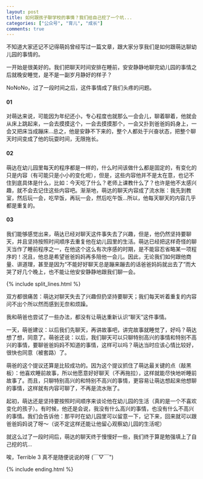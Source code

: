```yaml
---
layout: post
title: 如何跟孩子聊学校的事情？我们给自己挖了一个坑...
categories: ["公众号", "育儿", "成长"]
comments: true
---
```


不知道大家还记不记得萌妈曾经写过一篇文章，跟大家分享我们是如何跟萌达聊幼儿园的事情的。

一开始是很美好的。我们把聊天时间安排在睡前，安安静静地聊完幼儿园的事情之后就晚安睡觉，是不是一副岁月静好的样子？

NoNoNo，过了一段时间之后，这件事情成了我们头疼的问题。

<!--more-->

#### 01

对萌达来说，可能因为年纪还小，专心程度也就那么一会会儿，聊着聊着，他就会从床上跳起来，一会去摸摸这个，一会去摸摸那个，一会又扑到爸爸妈妈身上，一会又把床当成蹦床...总之，他是安静不下来的，整个人都处于兴奋状态，把整个聊天时间变成了他的玩耍时间，无限拖长。

#### 02

萌达在幼儿园里每天的程序都是一样的，什么时间该做什么都是固定的，有变化的只是内容（有可能只是小小的变化呢），但是，这些内容他并不是太在意，也记不住到底具体是什么，比如：今天吃了什么？老师上课教什么了？也许是他不太感兴趣，就不会去记住这些内容吧。渐渐地，萌达的聊天内容成了流水账：我先到教室，然后玩一会，吃早饭，再玩一会，然后吃午饭...所以，他每天聊天的内容几乎都是重复的。

#### 03

我们能够感觉出来，萌达已经对聊天这件事失去了兴趣，但是，他仍然坚持要聊天，并且坚持按照时间顺序去重复他在幼儿园里的生活。萌达已经把这样奇怪的聊天当作了睡前程序之一，在他这个这么有次序感的时期，是不能容忍省略某一项程序的！况且，他总是希望爸爸妈妈再多陪他一会儿。因此，无论我们如何跟他商量、讲道理，甚至是因为“不能好好聊天总是蹦来蹦去的话爸爸妈妈就出去了”而大哭了好几个晚上，也不能让他安安静静地跟我们聊一会。

{% include split_lines.html %}

双方都很痛苦：萌达对聊天失去了兴趣但扔坚持要聊天；我们每天听着重复的内容问不出个所以然而感到无奈和烦躁。

我和萌爸也尝试了一些办法，都没有让萌达重新认识“聊天”这件事情。

一天，萌爸建议：以后我们先聊天，再讲故事吧，讲完故事就睡觉了，好吗？萌达想了想，同意了。萌爸还说：以后，我们聊天可以只聊特别高兴的事情和特别不高兴的事情，要聊爸爸妈妈不知道的事情，这样可以吗？萌达当时应该心情比较好，很快也同意（被套路）了。

萌爸的这个提议还算是比较成功的。因为这个提议抓住了萌达最关键的点（敲黑板）：他喜欢睡前故事，所以他愿意好好聊天（不再拖拉），这样就能尽快地听睡前故事了。而且，只聊特别高兴的和特别不高兴的事情，更容易让萌达想起来他想聊的事情，这样就有内容可聊了，不再是流水账了。

起初，萌达还是坚持要按照时间顺序来谈论他在幼儿园的生活（真的是一个不喜欢变化的孩子）。有时候，他还是会说，我没有什么高兴的事情，也没有什么不高兴的事情。我们会告诉他：那平时在幼儿园里可以留意一下，记下来，回来就可以跟爸爸妈妈说了呀～（说不定这样还能让他留心观察幼儿园的生活呢）

就这么过了一段时间后，萌达的聊天终于慢慢好一些，我们终于算是勉强填上了自己挖的坑...

唉，Terrible 3 真不是随便说说的呀 (￣▽￣")

{% include ending.html %}
